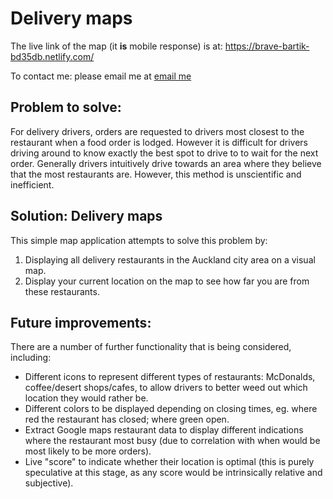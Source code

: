 # Delivery maps

The live link of the map (it **is** mobile response) is at: https://brave-bartik-bd35db.netlify.com/

To contact me: please email me at [email me](mailto:jwon117@aucklanduni.ac.nz?Subject=DeliveryMaps)

## Problem to solve:

For delivery drivers, orders are requested to drivers most closest to the restaurant when a food order is lodged.
However it is difficult for drivers driving around to know exactly the best spot to drive to to wait for the next order.
Generally drivers intuitively drive towards an area where they believe that the most restaurants are.
However, this method is unscientific and inefficient.

## Solution: Delivery maps

This simple map application attempts to solve this problem by:

1. Displaying all delivery restaurants in the Auckland city area on a visual map.
2. Display your current location on the map to see how far you are from these restaurants.

## Future improvements:

There are a number of further functionality that is being considered, including:

- Different icons to represent different types of restaurants: McDonalds, coffee/desert shops/cafes, to allow drivers to better weed out which location they would rather be.
- Different colors to be displayed depending on closing times, eg. where red the restaurant has closed; where green open.
- Extract Google maps restaurant data to display different indications where the restaurant most busy (due to correlation with when would be most likely to be more orders).
- Live "score" to indicate whether their location is optimal (this is purely speculative at this stage, as any score would be intrinsically relative and subjective).

